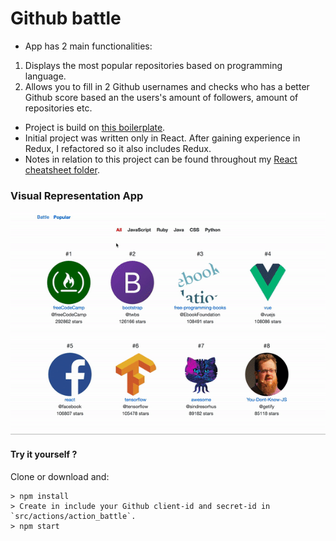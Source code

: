 # Github battle
- App has 2 main functionalities:
1. Displays the most popular repositories based on programming language.
2. Allows you to fill in 2 Github usernames and checks who has a better Github score based an the users's amount of followers, amount of repositories etc.
- Project is build on [this boilerplate](https://github.com/StephenGrider/ReduxSimpleStarter).
- Initial project was written only in React. After gaining experience in Redux, I refactored so it also includes Redux.
- Notes in relation to this project can be found throughout my [React cheatsheet folder](https://github.com/silksil/best-practices-cheatsheets/tree/master/client/react).

### Visual Representation App
![github-battle-app](./github-battle.gif)
#### Try it yourself ?
Clone or download and:
```
> npm install
> Create in include your Github client-id and secret-id in `src/actions/action_battle`.
> npm start
```
